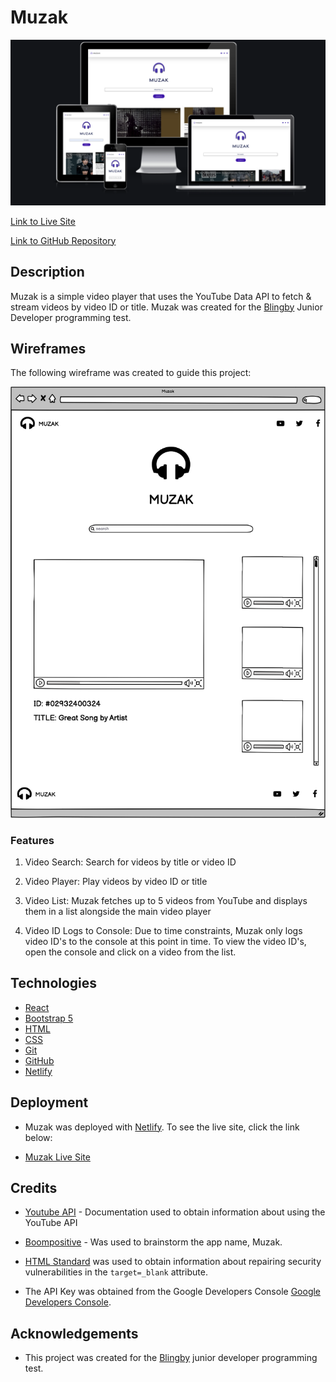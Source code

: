 # Muzak

![responsive-view](docs/muzak.png)

[Link to Live Site](https://muzak.netlify.app/)

[Link to GitHub Repository](https://github.com/alissatroiano/Junior-Dev-Test)

## Description

Muzak is a simple video player that uses the YouTube Data API to fetch & stream videos by video ID or title. Muzak was created for the [Blingby](https://blingby.com) Junior Developer programming test.

## Wireframes

The following wireframe was created to guide this project:

![Muzak](wireframes/muzak.png)

### Features

1. Video Search: Search for videos by title or video ID

2. Video Player: Play videos by video ID or title

3. Video List: Muzak fetches up to 5 videos from YouTube and displays them in a list alongside the main video player

4. Video ID Logs to Console: Due to time constraints, Muzak only logs video ID's to the console at this point in time. To view the video ID's, open the console and click on a video from the list.

## Technologies

- [React](https://reactjs.org/)
- [Bootstrap 5](https://getbootstrap.com/)
- [HTML](https://www.w3.org/TR/html5/)
- [CSS](https://www.w3.org/Style/)
- [Git](https://git-scm.com/)
- [GitHub](https://github.com/)
- [Netlify](https://www.netlify.com/)

## Deployment

- Muzak was deployed with [Netlify](https://www.netlify.com/). To see the live site, click the link below:

- [Muzak Live Site](https://muzak.netlify.app/)

## Credits

- [Youtube API](https://developers.google.com/youtube/v3/docs/videos/list) - Documentation used to obtain information about using the YouTube API

- [Boompositive](https://boompositive.com/blogs/positivethesaurus/synonyms-for-music-words) - Was used to brainstorm the app name, Muzak.

- [HTML Standard](https://html.spec.whatwg.org/multipage/links.html#link-type-noopener) was used to obtain information about repairing security vulnerabilities in the `target=_blank` attribute.

- The API Key was obtained from the Google Developers Console [Google Developers Console](https://console.developers.google.com/).


## Acknowledgements

- This project was created for the [Blingby](https://blingby.com) junior developer programming test.